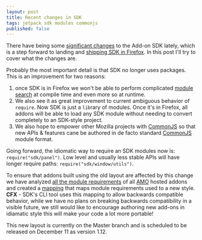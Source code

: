 ```yaml
---
layout: post
title: Recent changes in SDK
tags: jetpack sdk modules commonjs
published: false
---
```


There have being some [significant changes][layout changes] to the Add-on
SDK lately, which is a step forward to landing and [shipping SDK in
Firefox][SDK in Firefox]. In this post I'll try to cover what the
changes are.

Probably the most important detail is that SDK no longer uses packages. 
This is an improvement for two reasons:

1. once SDK is in Firefox we won't be able to perform complicated [module search][]
at compile time and even more so at runtime. 
1. We also see it as great improvement to current ambiguous behavior of `require`. 
Now SDK is just a `lib`rary of modules. Once it's in Firefox, all addons will be able
to load any SDK module without needing to convert completely to an SDK-style project. 
1. We also hope to empower other Mozilla projects with [CommonJS][] so that new APIs 
& features cane be authored in de facto standard [CommonJS][] module format. 

Going forward, the idiomatic way to require an SDK modules now is: `require("sdk/panel")`. 
Low level and usually less stable APIs will have longer require paths: `require("sdk/window/utils")`.

To ensure that addons built using the old layout are affected by this change we have
analyzed [all the module requirements][analyzes] of all [AMO][] hosted
addons and created a [mapping][module mapping] that maps module requirements
used to a new style. **CFX** - SDK's CLI tool uses this mapping to allow
backwards compatible behavior, while we have no plans on breaking backwards
compatibility in a visible future, we still would like to encourage authoring
new add-ons in idiamatic style this will make your code a lot more portable!

This new layout is currently on the Master branch and is scheduled to be released on 
December 11 as version 1.12. 

[sdk repo]:https://github.com/mozilla/addon-sdk
[SDK in Firefox]:https://github.com/mozilla/addon-sdk/wiki/JEP%20SDK%20in%20Firefox
[layout changes]:https://github.com/mozilla/addon-sdk/commit/9f596b54573b10a1cfe3fc8d1eccdd2eb049891c
[CommonJS]:http://wiki.commonjs.org/wiki/Modules
[AMO]:https://addons.mozilla.org/en-US/firefox/
[analyzes]:https://docs.google.com/spreadsheet/ccc?key=0ApEBy-GRnGxzdHlRMHJ5RXN1aWJ4RGhINkxSd0FCQXc#gid=0
[module mapping]:https://github.com/mozilla/addon-sdk/blob/master/mapping.json
[module search]:https://addons.mozilla.org/en-US/developers/docs/sdk/latest/dev-guide/guides/module-search.html
